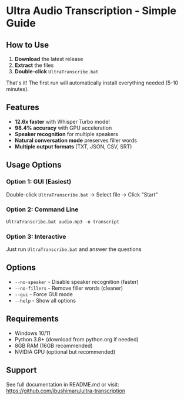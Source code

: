 # Ultra Audio Transcription - Simple Guide

## How to Use

1. **Download** the latest release
2. **Extract** the files  
3. **Double-click** `UltraTranscribe.bat`

That's it! The first run will automatically install everything needed (5-10 minutes).

## Features

- **12.6x faster** with Whisper Turbo model
- **98.4% accuracy** with GPU acceleration
- **Speaker recognition** for multiple speakers
- **Natural conversation mode** preserves filler words
- **Multiple output formats** (TXT, JSON, CSV, SRT)

## Usage Options

### Option 1: GUI (Easiest)
Double-click `UltraTranscribe.bat` → Select file → Click "Start"

### Option 2: Command Line
```
UltraTranscribe.bat audio.mp3 -o transcript
```

### Option 3: Interactive
Just run `UltraTranscribe.bat` and answer the questions

## Options

- `--no-speaker` - Disable speaker recognition (faster)
- `--no-fillers` - Remove filler words (cleaner)
- `--gui` - Force GUI mode
- `--help` - Show all options

## Requirements

- Windows 10/11
- Python 3.8+ (download from python.org if needed)
- 8GB RAM (16GB recommended)
- NVIDIA GPU (optional but recommended)

## Support

See full documentation in README.md or visit:
https://github.com/ibushimaru/ultra-transcription